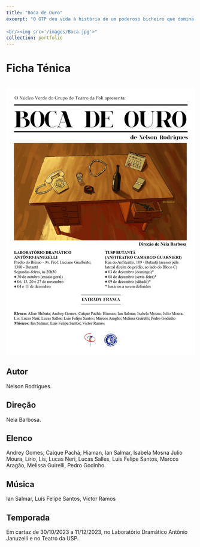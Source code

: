 ```yaml
---
title: "Boca de Ouro"
excerpt: "O GTP deu vida à história de um poderoso bicheiro que domina a contravenção no bairro de Madureira no Rio de Janeiro.

<br/><img src='/images/Boca.jpg'>"
collection: portfolio
---
```


# Ficha Ténica

<br/><img src='/images/CartazBoca.jpg'>

## Autor
Nelson Rodrigues.

## Direção
Neia Barbosa.

## Elenco
Andrey Gomes, Caique Pachá, Hiaman, Ian Salmar, Isabela Mosna Julio Moura, Lírio, Lis, Lucas Neri, Lucas Salles, Luis Felipe Santos, Marcos Aragão, Melissa Guirelli, Pedro Godinho.

## Música
Ian Salmar, Luís Felipe Santos, Victor Ramos

## Temporada
Em cartaz de 30/10/2023 a 11/12/2023, no Laboratório Dramático Antônio Januzelli e no Teatro da USP. 

